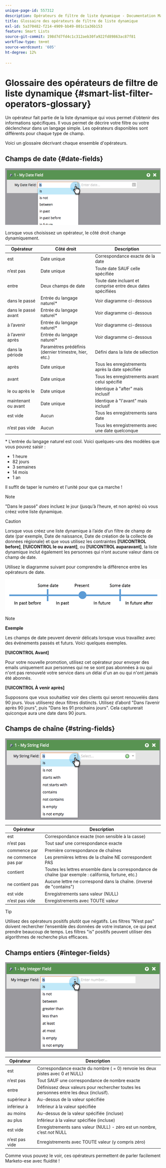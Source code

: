```yaml
---
unique-page-id: 557312
description: Opérateurs de filtre de liste dynamique - Documentation Marketo - Documentation du produit
title: Glossaire des opérateurs de filtre de liste dynamique
exl-id: 5a370482-f214-4909-bb49-801c1a36b153
feature: Smart Lists
source-git-commit: 198d7d7fd4c1c312aeb30fa922fd89863ac87f81
workflow-type: tm+mt
source-wordcount: '605'
ht-degree: 12%

---
```


# Glossaire des opérateurs de filtre de liste dynamique {#smart-list-filter-operators-glossary}

Un opérateur fait partie de la liste dynamique qui vous permet d’obtenir des informations spécifiques. Il vous permet de décrire votre filtre ou votre déclencheur dans un langage simple. Les opérateurs disponibles sont différents pour chaque type de champ.

Voici un glossaire décrivant chaque ensemble d&#39;opérateurs.

## Champs de date {#date-fields}

![](assets/image2014-9-10-17-3a15-3a47.png)

Lorsque vous choisissez un opérateur, le côté droit change dynamiquement.

| Opérateur | Côté droit | Description |
|---|---|---|
| est | Date unique | Correspondance exacte de la date |
| n’est pas | Date unique | Toute date SAUF celle spécifiée |
| entre | Deux champs de date | Toute date incluant et comprise entre deux dates spécifiées |
| dans le passé | Entrée du langage naturel&#42; | Voir diagramme ci-dessous |
| dans le passé avant | Entrée du langage naturel&#42; | Voir diagramme ci-dessous |
| à l’avenir | Entrée du langage naturel&#42; | Voir diagramme ci-dessous |
| à l’avenir après | Entrée du langage naturel&#42; | Voir diagramme ci-dessous |
| dans la période | Paramètres prédéfinis (dernier trimestre, hier, etc.) | Défini dans la liste de sélection |
| après | Date unique | Tous les enregistrements après la date spécifiée |
| avant | Date unique | Tous les enregistrements avant celui spécifié |
| le ou après le | Date unique | Identique à &quot;after&quot; mais inclusif |
| maintenant ou avant | Date unique | Identique à &quot;l&#39;avant&quot; mais inclusif |
| est vide | Aucun | Tous les enregistrements sans date |
| n’est pas vide | Aucun | Tous les enregistrements avec une date quelconque |

&#42; L&#39;entrée du langage naturel est cool. Voici quelques-uns des modèles que vous pouvez saisir :

* 1 heure
* 82 jours
* 3 semaines
* 14 mois
* 1 an

Il suffit de taper le numéro et l&#39;unité pour que ça marche !

>[!NOTE]
>
>&quot;Dans le passé&quot; _does_ incluez le jour (jusqu’à l’heure, et non après) où vous créez votre liste dynamique.

>[!CAUTION]
>
>Lorsque vous créez une liste dynamique à l’aide d’un filtre de champ de date (par exemple, Date de naissance, Date de création de la collecte de données régionale) et que vous utilisez les contraintes **[!UICONTROL before]**, **[!UICONTROL le ou avant]**, ou **[!UICONTROL auparavant]**, la liste dynamique inclut également les personnes qui n’ont aucune valeur dans ce champ de date.

Utilisez le diagramme suivant pour comprendre la différence entre les opérateurs de date.

![](assets/image2014-9-10-17-3a15-3a58.png)

>[!NOTE]
>
>**Exemple**
>
>Les champs de date peuvent devenir délicats lorsque vous travaillez avec des événements passés et futurs. Voici quelques exemples.
>
>**[!UICONTROL Avant]**
>
>Pour votre nouvelle promotion, utilisez cet opérateur pour envoyer des emails uniquement aux personnes qui ne se sont pas abonnées à ou qui n&#39;ont pas renouvelé votre service dans un délai d&#39;un an ou qui n&#39;ont jamais été abonnés.
>
>**[!UICONTROL À venir après]**
>
>Supposons que vous souhaitiez voir des clients qui seront renouvelés dans 90 jours. Vous utiliserez deux filtres distincts. Utilisez d’abord &quot;Dans l’avenir après 90 jours&quot;, puis &quot;Dans les 91 prochains jours&quot;. Cela capturerait quiconque aura une date dans 90 jours.

## Champs de chaîne {#string-fields}

![](assets/image2014-9-10-17-3a16-3a6.png)

| Opérateur | Description |
|---|---|
| est | Correspondance exacte (non sensible à la casse) |
| n’est pas | Tout sauf une correspondance exacte |
| commence par | Première correspondance de chaînes |
| ne commence pas par | Les premières lettres de la chaîne NE correspondent PAS |
| contient | Toutes les lettres ensemble dans la correspondance de chaîne (par exemple : california, fortune, etc.) |
| ne contient pas | Aucune lettre ne correspond dans la chaîne. (inversé de &quot;contains&quot;) |
| est vide | Enregistrements sans valeur (NULL) |
| n’est pas vide | Enregistrements avec TOUTE valeur |

>[!TIP]
>
>Utilisez des opérateurs positifs plutôt que négatifs. Les filtres &quot;N’est pas&quot; doivent rechercher l’ensemble des données de votre instance, ce qui peut prendre beaucoup de temps. Les filtres &quot;is&quot; positifs peuvent utiliser des algorithmes de recherche plus efficaces.

## Champs entiers {#integer-fields}

![](assets/image2014-9-10-17-3a16-3a14.png)

<table> 
 <thead> 
  <tr> 
   <th colspan="1" rowspan="1">Opérateur</th> 
   <th colspan="1" rowspan="1">Description</th> 
  </tr> 
 </thead> 
 <tbody> 
  <tr> 
   <td colspan="1" rowspan="1">est</td> 
   <td colspan="1" rowspan="1">Correspondance exacte du nombre ( = 0) renvoie les deux pistes avec 0 <em>et</em> NULL)</td> 
  </tr> 
  <tr> 
   <td colspan="1" rowspan="1">n’est pas</td> 
   <td colspan="1" rowspan="1">Tout SAUF une correspondance de nombre exacte</td> 
  </tr> 
  <tr> 
   <td colspan="1" rowspan="1">entre</td> 
   <td colspan="1" rowspan="1">Définissez deux valeurs pour rechercher toutes les personnes entre les deux (inclusif).</td> 
  </tr> 
  <tr> 
   <td colspan="1" rowspan="1">supérieur à</td> 
   <td colspan="1" rowspan="1">Au-dessus de la valeur spécifiée</td> 
  </tr> 
  <tr> 
   <td colspan="1" rowspan="1">inférieur à</td> 
   <td colspan="1" rowspan="1">Inférieur à la valeur spécifiée</td> 
  </tr> 
  <tr> 
   <td colspan="1" rowspan="1">au moins</td> 
   <td colspan="1" rowspan="1">Au-dessus de la valeur spécifiée (incluse)</td> 
  </tr> 
  <tr> 
   <td colspan="1" rowspan="1">au plus</td> 
   <td colspan="1" rowspan="1">Inférieur à la valeur spécifiée (incluse)</td> 
  </tr> 
  <tr> 
   <td colspan="1" rowspan="1">est vide</td> 
   <td colspan="1" rowspan="1">Enregistrements sans valeur (NULL) - zéro est un nombre, c’est <em>not</em> NULL</td> 
  </tr> 
  <tr> 
   <td colspan="1" rowspan="1">n’est pas vide</td> 
   <td colspan="1" rowspan="1">Enregistrements avec TOUTE valeur (y compris zéro)</td> 
  </tr> 
 </tbody> 
</table>

Comme vous pouvez le voir, ces opérateurs permettent de parler facilement Marketo-ese avec fluidité !
